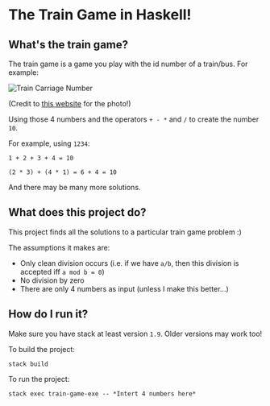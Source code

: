 # The Train Game in Haskell!

## What's the train game?

The train game is a game you play with the id number of a train/bus. For example:

![Train Carriage Number](https://goughlui.com/wp-content/uploads/2013/09/20130904_075855.jpg)

(Credit to [this website](https://goughlui.com/2013/09/08/weekend-soup-pot-post-politics-rail-observations-etc/) for the photo!)

Using those 4 numbers and the operators `+ - *` and `/` to create the number `10`.

For example, using `1234`:

`1 + 2 + 3 + 4 = 10`

`(2 * 3) + (4 * 1) = 6 + 4 = 10`

And there may be many more solutions.

## What does this project do?

This project finds all the solutions to a particular train game problem :)

The assumptions it makes are:
* Only clean division occurs (i.e. if we have `a/b`, then this division is accepted iff `a mod b = 0`)
* No division by zero
* There are only 4 numbers as input (unless I make this better...)

## How do I run it?

Make sure you have stack at least version `1.9`. Older versions may work too!

To build the project:
```
stack build
```
To run the project:
```
stack exec train-game-exe -- *Intert 4 numbers here*
```